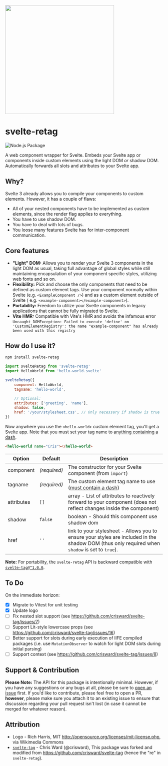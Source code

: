 <img src="logo/svelte-retag.svg" width="348">

# svelte-retag

![Node.js Package](https://github.com/patricknelson/svelte-retag/workflows/Node.js%20Package/badge.svg)

A web component wrapper for Svelte. Embeds your Svelte app or components inside custom elements using the light DOM _or_
shadow DOM. Automatically forwards all slots and attributes to your Svelte app.

## Why?

Svelte 3 already allows you to compile your components to custom elements. However, it has a couple of flaws:

* All of your nested components have to be implemented as custom elements, since the render flag applies to everything.
* You have to use shadow DOM.
* You have to deal with lots of bugs.
* You loose many features Svelte has for inter-component communication.

## Core features

* **"Light" DOM:** Allows you to render your Svelte 3 components in the light DOM as usual, taking full advantage of
	global styles while still maintaining encapsulation of your component specific styles, utilizing web fonts and so on.
* **Flexibility:** Pick and choose the only components that need to be defined as custom element tags. Use your
	component normally within Svelte (e.g. `<ExampleComponent />`) and as a custom element outside of Svelte (
	e.g. `<example-component></example-component>`).
* **Portability:** Freedom to utilize your Svelte components in legacy applications that cannot be fully migrated to
	Svelte.
* **Vite HMR:** Compatible with Vite's HMR and avoids the infamous
	error `Uncaught DOMException: Failed to execute 'define' on 'CustomElementRegistry': the name "example-component" has already been used with this registry`

## How do I use it?

```bash
npm install svelte-retag
```

```javascript
import svelteRetag from 'svelte-retag'
import HelloWorld from 'hello-world.svelte'

svelteRetag({
	component: HelloWorld,
	tagname: 'hello-world',

	// Optional:
	attributes: ['greeting', 'name'],
	shadow: false,
	href: '/your/stylesheet.css', // Only necessary if shadow is true
})
```

Now anywhere you use the `<hello-world>` custom element tag, you'll get a Svelte app. Note that you must set your tag
name
to [anything containing a dash](https://developer.mozilla.org/en-US/docs/Web/API/Web_components/Using_custom_elements).

```html
<hello-world name="Cris"></hello-world>
```

| Option     | Default      | Description                                                                                                                                       |
|------------|--------------|---------------------------------------------------------------------------------------------------------------------------------------------------|
| component  | _(required)_ | The constructor for your Svelte component (from `import`)                                                                                         |
| tagname    | _(required)_ | The custom element tag name to use ([must contain a dash](https://developer.mozilla.org/en-US/docs/Web/API/Web_components/Using_custom_elements)) |
| attributes | `[]`         | array -  List of attributes to reactively forward to your component (does not reflect changes inside the component)                               |
| shadow     | `false`      | boolean - Should this component use shadow dom                                                                                                    |
| href       | `''`         | link to your stylesheet - Allows you to ensure your styles are included in the shadow DOM (thus only required when `shadow` is set to `true`).    |

**Note:** For portability, the `svelte-retag` API is backward compatible
with [`svelte-tag@^1.0.0`](https://github.com/crisward/svelte-tag).

## To Do

On the immediate horizon:

- [x] Migrate to Vitest for unit testing
- [x] Update logo
- [ ] Fix nested slot support (see https://github.com/crisward/svelte-tag/issues/7)
- [ ] Support Lit-style lowercase props (see https://github.com/crisward/svelte-tag/issues/16)
- [ ] Better support for slots during early execution of IIFE compiled packages (i.e. use `MutationObserver` to watch
	for light DOM slots during initial parsing)
- [ ] Support context (see https://github.com/crisward/svelte-tag/issues/8)

## Support & Contribution

**Please Note:** The API for this package is intentionally minimal. However, if you have any suggestions or any bugs
at all, please be sure to [open an issue](https://github.com/patricknelson/svelte-retag/issues) first. If you'd like
to contribute, please feel free to open a PR, **however**, please make sure you attach it to an existing issue to ensure
that discussion regarding your pull request isn't lost (in case it cannot be merged for whatever reason).

## Attribution

* Logo - Rich Harris, MIT <http://opensource.org/licenses/mit-license.php>, via Wikimedia Commons
* [`svelte-tag`](https://github.com/crisward/svelte-tag) - Chris Ward (@crisward), This package was forked and modified
	from https://github.com/crisward/svelte-tag (hence the "re" in `svelte-retag`).

